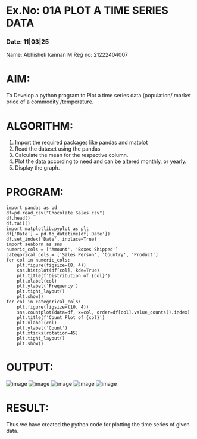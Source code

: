 
# Ex.No: 01A PLOT A TIME SERIES DATA
###  Date: 11|03|25
Name: Abhishek kannan M
Reg no: 21222404007

# AIM:
To Develop a python program to Plot a time series data (population/ market price of a commodity
/temperature.
# ALGORITHM:
1. Import the required packages like pandas and matplot
2. Read the dataset using the pandas
3. Calculate the mean for the respective column.
4. Plot the data according to need and can be altered monthly, or yearly.
5. Display the graph.
# PROGRAM:
```
import pandas as pd
df=pd.read_csv("Chocolate Sales.csv")
df.head()
df.tail()
import matplotlib.pyplot as plt
df['Date'] = pd.to_datetime(df['Date'])
df.set_index('Date', inplace=True)
import seaborn as sns
numeric_cols = ['Amount', 'Boxes Shipped']
categorical_cols = ['Sales Person', 'Country', 'Product']
for col in numeric_cols:
    plt.figure(figsize=(8, 4))
    sns.histplot(df[col], kde=True)
    plt.title(f'Distribution of {col}')
    plt.xlabel(col)
    plt.ylabel('Frequency')
    plt.tight_layout()
    plt.show()
for col in categorical_cols:
    plt.figure(figsize=(10, 4))
    sns.countplot(data=df, x=col, order=df[col].value_counts().index)
    plt.title(f'Count Plot of {col}')
    plt.xlabel(col)
    plt.ylabel('Count')
    plt.xticks(rotation=45)
    plt.tight_layout()
    plt.show()
```

# OUTPUT:
![image](https://github.com/user-attachments/assets/9b58e36b-eb8f-4677-8a1f-5a62f2316c90)
![image](https://github.com/user-attachments/assets/c8a141f4-5c5b-47cf-9052-2401a1547e67)
![image](https://github.com/user-attachments/assets/2c32d5f8-1f47-4567-b492-9b374555f60c)
![image](https://github.com/user-attachments/assets/17798dee-1fdc-4e2f-a339-450d2308872f)
![image](https://github.com/user-attachments/assets/e865a3a6-8d34-46d3-bff0-b63e167ad42b)



# RESULT:
Thus we have created the python code for plotting the time series of given data.
